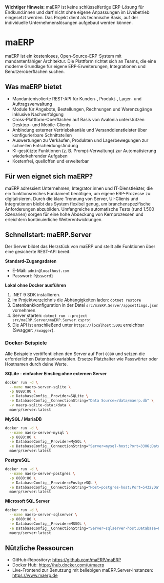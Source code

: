 **Wichtiger Hinweis:** maERP ist keine schlüsselfertige ERP-Lösung für Endkund:innen und darf nicht ohne eigene Anpassungen im Livebetrieb eingesetzt werden. Das Projekt dient als technische Basis, auf der individuelle Unternehmenslösungen aufgebaut werden können.

# maERP

maERP ist ein kostenloses, Open-Source-ERP-System mit mandantenfähiger Architektur. Die Plattform richtet sich an Teams, die eine moderne Grundlage für eigene ERP-Erweiterungen, Integrationen und Benutzeroberflächen suchen.

## Was maERP bietet
- Mandantenisolierte REST-API für Kunden-, Produkt-, Lager- und Auftragsverwaltung
- Module für Angebote, Bestellungen, Rechnungen und Warenzugänge inklusive Nachverfolgung
- Cross-Plattform-Oberflächen auf Basis von Avalonia unterstützen Desktop- und Mobile-Clients
- Anbindung externer Vertriebskanäle und Versanddienstleister über konfigurierbare Schnittstellen
- Auswertungen zu Verkäufen, Produkten und Lagerbewegungen zur schnellen Entscheidungsfindung
- KI-gestützte Funktionen (z. B. Prompt-Verwaltung) zur Automatisierung wiederkehrender Aufgaben
- Kostenfrei, quelloffen und erweiterbar

## Für wen eignet sich maERP?
maERP adressiert Unternehmen, Integrator:innen und IT-Dienstleister, die ein funktionsreiches Fundament benötigen, um eigene ERP-Prozesse zu digitalisieren. Durch die klare Trennung von Server, UI-Clients und Integrationen bleibt das System flexibel genug, um branchenspezifische Anforderungen abzubilden. Umfangreiche automatische Tests (rund 1.500 Szenarien) sorgen für eine hohe Abdeckung von Kernprozessen und erleichtern kontinuierliche Weiterentwicklungen.

## Schnellstart: maERP.Server
Der Server bildet das Herzstück von maERP und stellt alle Funktionen über eine gesicherte REST-API bereit.

**Standard-Zugangsdaten**
- E-Mail: `admin@localhost.com`
- Passwort: `P@ssword1`

**Lokal ohne Docker ausführen**
1. .NET 9 SDK installieren.
2. Im Projektverzeichnis die Abhängigkeiten laden: `dotnet restore`
3. Datenbankkonfiguration in der Datei `src/maERP.Server/appsettings.json` vornehmen.
4. Server starten: `dotnet run --project src/maERP.Server/maERP.Server.csproj`
5. Die API ist anschließend unter `https://localhost:5001` erreichbar (Swagger: `/swagger`).

### Docker-Beispiele
Alle Beispiele veröffentlichen den Server auf Port `8080` und setzen die erforderlichen Datenbankvariablen. Ersetze Platzhalter wie Passwörter oder Hostnamen durch deine Werte.

**SQLite - einfacher Einstieg ohne externen Server**
```bash
docker run -d \
  --name maerp-server-sqlite \
  -p 8080:80 \
  -e DatabaseConfig__Provider=SQLite \
  -e DatabaseConfig__ConnectionString="Data Source=/data/maerp.db" \
  -v maerp-sqlite-data:/data \
  maerp/server:latest
```

**MySQL / MariaDB**
```bash
docker run -d \
  --name maerp-server-mysql \
  -p 8080:80 \
  -e DatabaseConfig__Provider=MySQL \
  -e DatabaseConfig__ConnectionString="Server=mysql-host;Port=3306;Database=maerp;Uid=maerp;Pwd=maerp;" \
  maerp/server:latest
```

**PostgreSQL**
```bash
docker run -d \
  --name maerp-server-postgres \
  -p 8080:80 \
  -e DatabaseConfig__Provider=PostgreSQL \
  -e DatabaseConfig__ConnectionString="Host=postgres-host;Port=5432;Database=maerp;Username=maerp;Password=maerp;" \
  maerp/server:latest
```

**Microsoft SQL Server**
```bash
docker run -d \
  --name maerp-server-sqlserver \
  -p 8080:80 \
  -e DatabaseConfig__Provider=MSSQL \
  -e DatabaseConfig__ConnectionString="Server=sqlserver-host;Database=maerp;User Id=maerp;Password=maerp;TrustServerCertificate=True;" \
  maerp/server:latest
```

## Nützliche Ressourcen
- GitHub-Repository: https://github.com/maERP/maERP
- Docker Hub: https://hub.docker.com/u/maerp
- Live-Frontend zur Benutzung mit beliebigen maERP.Server-Instanzen: https://www.maerp.de